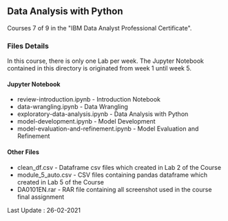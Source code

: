 ## Data Analysis with Python

Courses 7 of 9 in the "IBM Data Analyst Professional Certificate".

### Files Details
In this course, there is only one Lab per week. The Jupyter Notebook contained in this directory is originated from week 1 until week 5.

#### Jupyter Notebook
* review-introduction.ipynb		- Introduction Notebook
* data-wrangling.ipynb			- Data Wrangling
* exploratory-data-analysis.ipynb	- Data Analysis with Python
* model-development.ipynb		- Model Development
* model-evaluation-and-refinement.ipynb	- Model Evaluation and Refinement

#### Other Files
* clean_df.csv		- Dataframe csv files which created in Lab 2 of the Course
* module_5_auto.csv	- CSV files containing pandas dataframe which created in Lab 5 of the Course
* DA0101EN.rar		- RAR file containing all screenshot used in the course final assignment

Last Update : 26-02-2021
